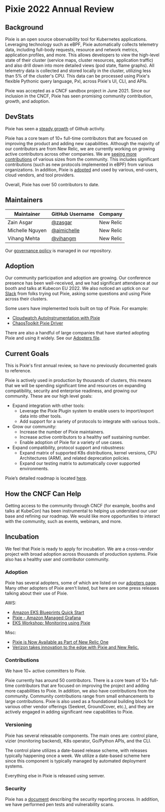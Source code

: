 # Pixie 2022 Annual Review

## Background

Pixie is an open source observability tool for Kubernetes applications. Leveraging technology such as eBPF, Pixie automatically collects telemetry data, including full-body requests, resource and network metrics, application profiles, and more. This allows developers to view the high-level state of their cluster (service maps, cluster resources, application traffic) and also drill down into more detailed views (pod state, flame graphs). All telemetry data is collected and stored locally in the cluster, utilizing less than 5% of the cluster's CPU. This data can be processed using Pixie's flexible Pythonic query language, Pxl, across Pixie's UI, CLI, and APIs. 

Pixie was accepted as a CNCF sandbox project in June 2021. Since our inclusion in the CNCF, Pixie has seen promising community contribution, growth, and adoption.

## DevStats

Pixie has seen a [steady growth](https://pixie.devstats.cncf.io/d/3/stars-and-forks-by-repository?orgId=1&from=now-1y&to=now) of Github activity. 

Pixie has a core team of 10+ full-time contributors that are focused on improving the product and adding new capabilities. Although the majority of our contributors are from New Relic, we are currently working on growing active contributors across other companies. We are [seeing more contributions](https://pixie.devstats.cncf.io/d/74/contributions-chart?orgId=1&var-period=d7&var-metric=contributions&from=now-1y&to=now) of various sizes from the community. This includes significant contributions (such as new protocols implemented in eBPF) from various organizations. In addition, Pixie is [adopted](https://github.com/pixie-io/pixie/blob/main/ADOPTERS.md) and used by various, end-users, cloud vendors, and tool providers.
 
Overall, Pixie has over 50 contributors to date. 

## Maintainers

| Maintainer       | GitHub Username                               | Company     |
| ---------------- | --------------------------------------------- | ----------- |
| Zain Asgar       | [@zasgar](https://github.com/zasgar)          | New Relic   |
| Michelle Nguyen  | [@aimichelle](https://github.com/aimichelle)  | New Relic   |
| Vihang Mehta     | [@vihangm](https://github.com/vihangm)        | New Relic   |

Our [governance policy](https://github.com/pixie-io/pixie/blob/main/GOVERNANCE.md) is managed in our repository.

## Adoption
 
Our community participation and adoption are growing. Our conference presence has been well-received, and we had significant attendance at our booth and talks at Kubecon EU 2022.
We also noticed an uptick on our [Slack](https://slackin.px.dev/) from folks trying out Pixie, asking some questions and using Pixie across their clusters.
 
Some users have implemented tools built on top of Pixie. For example:

- [Cloudwatch AutoInstrumentation with Pixie](https://github.com/anshrma/pixie-autoinstrumentation-with-cloudwatch) 
- [ChaosToolkit Pixie Driver](https://chaostoolkit.org/drivers/pixie/)
 
There are also a handful of large companies that have started adopting Pixie and using it widely. See our [Adopters file](https://github.com/pixie-io/pixie/blob/main/ADOPTERS.md).

## Current Goals

This is Pixie's first annual review, so have no previously documented goals to reference.

Pixie is actively used in production by thousands of clusters, this means that we will be spending significant time and resources on expanding compatibility, security and enterprise readiness, and growing our community. These are our high level goals:
 
- Expand integration with other tools:
  - Leverage the Pixie Plugin system to enable users to import/export data into other tools.
  - Add support for a variety of protocols to integrate with various tools..
- Grow our community:
  - Increase the number of Pixie maintainers.
  - Increase active contributors to a healthy self sustaining number.
  - Enable adoption of Pixie for a variety of use cases.
- Expand compatibility, protocol support and robustness:
  - Expand matrix of supported K8s distributions, kernel versions, CPU Architectures (ARM), and related deprecation policies.
  - Expand our testing matrix to automatically cover supported environments. 
 
Pixie’s detailed roadmap is located [here](https://docs.google.com/spreadsheets/d/1tS9BxGaiu8P2Iq-ucxhicyteOH2hjVDRR80jCrsBANw/edit#gid=0).

## How the CNCF Can Help

Getting access to the community through CNCF (for example, booths and talks at KubeCon) has been instrumental to helping us understand our user base and refining our roadmap. We would like more opportunities to interact with the community, such as events, webinars, and more.

## Incubation 

We feel that Pixie is ready to apply for incubation. We are a cross-vendor project with broad adoption across thousands of production systems. Pixie also has a healthy user and contributor community. 

### Adoption

Pixie has several adopters, some of which are listed on our [adopters page](https://github.com/pixie-io/pixie/blob/main/ADOPTERS.md). Many other adopters of Pixie aren’t listed, but here are some press releases talking about their use of Pixie.
  
AWS:

- [Amazon EKS Blueprints Quick Start](https://aws-quickstart.github.io/cdk-eks-blueprints/addons/pixie/)
- [Pixie - Amazon Managed Grafana](https://docs.aws.amazon.com/grafana/latest/userguide/ds-pixie.html) 
- [EKS Workshop: Monitoring using Pixie](https://www.eksworkshop.com/intermediate/241_pixie/)

Misc: 

- [Pixie is Now Available as Part of New Relic One](https://newrelic.com/blog/how-to-relic/kubernetes-monitoring-pixie-ga)
- [Verizon takes innovation to the edge with Pixie and New Relic.](https://newrelic.com/customers/verizon?utm_campaign=PostBeyond&utm_source=Twitter&utm_medium=%23362600&utm_term=Verizon)

### Contributions

We have 10+ active committers to Pixie.

Pixie currently has around 50 contributors. There is a core team of 10+ full-time contributors that are focused on improving the project and adding more capabilities to Pixie. In addition, we also have contributions from the community. Community contributions range from small enhancements to large contributions. Pixie is also used as a foundational building block for various other vendor offerings (Seekret, GroundCover, etc.), and they are actively engaged in adding significant new capabilities to Pixie.

### Versioning

Pixie has several releasable components. The main ones are: control plane, vizier (monitoring backend), K8s operator, Go/Python APIs, and the CLI. 
 
The control plane utilizes a date-based release scheme, with releases typically happening once a week. We utilize a date-based scheme here since this component is typically managed by automated deployment systems. 
 
Everything else in Pixie is released using semver.

### Security

Pixie has a [document](https://github.com/pixie-io/pixie/blob/main/SECURITY.md) describing the security reporting process. In addition, we have performed pen tests and vulnerability scans.



